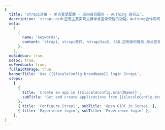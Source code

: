 ```yaml
---
{
  title: 'strapi对接 - 单点登录配置 - 应用身份服务 - Authing 身份云',
  description: 'strapi-oidc应用主要实现支撑单点登录流程的功能。Authing合作网络提供 strapi对接，单点登录，SSO，实现应用的快捷登录、免密登录，提升员工办公体验、增强用户体验，增强企业数字化服务水平。',
  meta:
    [
      {
        name: 'keywords',
        content: 'strapi, strapi软件, strapiSaaS, SSO,应用身份服务,单点登录配置,Authing身份云',
      },
    ],
  noSidebar: true,
  noToc: true,
  noFeedback: true,
  fullWidthPage: true,
  bannerTitle: 'Use {{$localeConfig.brandName}} login Strapi',
  steps:
    [
      {
        title: 'Create an app in {{$localeConfig.brandName}}',
        subTitle: 'Get and create applications from {{$localeConfig.brandName}} application',
      },
      { title: 'Configure Strapi', subTitle: 'Open OIDC in Strapi' },
      { title: 'Experience login', subTitle: 'Experience login' },
    ],
}
---
```


<IntegrationDetail/>
